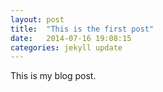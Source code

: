 ```yaml
---
layout: post
title:  "This is the first post"
date:   2014-07-16 19:08:15
categories: jekyll update
---
```


This is my blog post. 

[jekyll-gh]: https://github.com/jekyll/jekyll
[jekyll]:    http://jekyllrb.com
